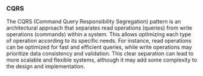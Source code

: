 ### CQRS

The CQRS (Command Query Responsibility Segregation) pattern is an architectural approach that separates read operations (queries) from write operations (commands) within a system. This allows optimizing each type of operation according to its specific needs. For instance, read operations can be optimized for fast and efficient queries, while write operations may prioritize data consistency and validation. This clear separation can lead to more scalable and flexible systems, although it may add some complexity to the design and implementation.